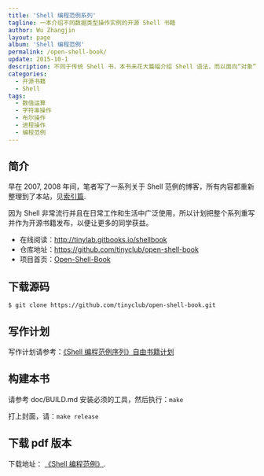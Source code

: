 ```yaml
---
title: 'Shell 编程范例系列'
tagline: 一本介绍不同数据类型操作实例的开源 Shell 书籍
author: Wu Zhangjin
layout: page
album: 'Shell 编程范例'
permalink: /open-shell-book/
update: 2015-10-1
description: 不同于传统 Shell 书，本书未花大篇幅介绍 Shell 语法，而以面向“对象”的方式引入大量实例介绍 Shell 日常操作，“对象” 涵盖数值、逻辑值、字符串、文件、进程、文件系统等。这样有助于学以致用中加强兴趣。也可作为 Shell 编程索引，随时检索。
categories:
  - 开源书籍
  - Shell
tags:
  - 数值运算
  - 字符串操作
  - 布尔操作
  - 进程操作
  - 编程范例
---
```


## 简介

早在 2007, 2008 年间，笔者写了一系列关于 Shell 范例的博客，所有内容都重新整理到了本站，见[索引篇][1].

因为 Shell 非常流行并且在日常工作和生活中广泛使用，所以计划把整个系列重写并作为开源书籍发布，以便让更多的同学获益。

* 在线阅读：<http://tinylab.gitbooks.io/shellbook>
* 仓库地址：<https://github.com/tinyclub/open-shell-book>
* 项目首页：[Open-Shell-Book](/open-shell-book/)

## 下载源码

    $ git clone https://github.com/tinyclub/open-shell-book.git

## 写作计划

写作计划请参考：[《Shell 编程范例序列》自由书籍计划][3]

## 构建本书

请参考 doc/BUILD.md 安装必须的工具，然后执行：`make`

打上封面，请：`make release`

## 下载 pdf 版本

下载地址： <a href="https://www.gitbook.com/download/pdf/book/tinylab/shellbook" target="_blank">《Shell 编程范例》</a>.

 [1]: /shell-programming-paradigm-series-index-review/
 [3]: /the-sequence-of-shell-programming-paradigm-free-book-plans/
